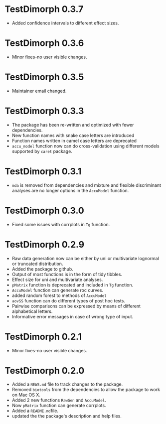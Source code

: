 # TestDimorph 0.3.7

* Added confidence intervals to different effect sizes.

# TestDimorph 0.3.6

* Minor fixes-no user visible changes.

# TestDimorph 0.3.5

* Maintainer email changed.

# TestDimorph 0.3.3

* The package has been re-written and optimized with fewer dependencies.
* New function names with snake case letters are introduced
* Function names written in camel case letters are deprecated
* `accu_model` function now can do cross-validation using different models supported by `caret` package.

# TestDimorph 0.3.1

* `mda` is removed from dependencies and mixture and flexible discriminant analyses are no longer options in the `AccuModel` function.

# TestDimorph 0.3.0

* Fixed some issues with corrplots in `Tg` function.

# TestDimorph 0.2.9

* Raw data generation now can be either by uni or multivariate lognormal or truncated distribution.
* Added the package to github.
* Output of most functions is in the form of tidy tibbles.
* Effect size for uni and multivariate analyses.
* `pMatrix` function is deprecated and included in `Tg` function. 
* `AccuModel` function can generate roc curves.
* added random forest to methods of `AccuModel`
* `aovSS` function can do different types of post hoc tests.
* Pairwise comparisons can be expressed by means of different alphabetical letters.
* Informative error messages in case of wrong type of input.

# TestDimorph 0.2.1

* Minor fixes-no user visible changes.

# TestDimorph 0.2.0

* Added a `NEWS.md` file to track changes to the package.
* Removed `biotools` from the dependencies to allow the package to work on Mac OS X.
* Added 2 new functions `RawGen` and `AccuModel`.
* Now `pMatrix` function can generate corrplots.
* Added a `README.md`file.
* updated the the package's description and help files.

 
